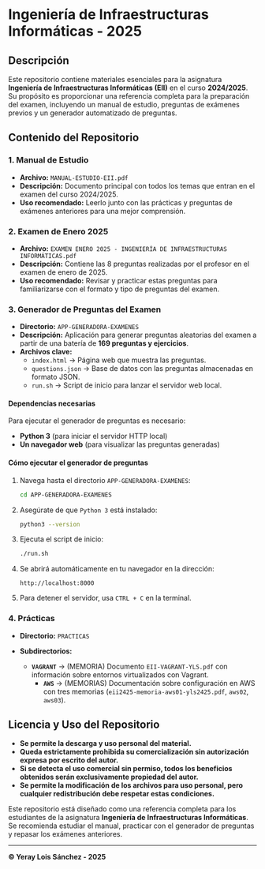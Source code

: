 # Ingeniería de Infraestructuras Informáticas - 2025

## Descripción
Este repositorio contiene materiales esenciales para la asignatura **Ingeniería de Infraestructuras Informáticas (EII)** en el curso **2024/2025**. Su propósito es proporcionar una referencia completa para la preparación del examen, incluyendo un manual de estudio, preguntas de exámenes previos y un generador automatizado de preguntas.

## Contenido del Repositorio

### 1. **Manual de Estudio**
- **Archivo:** `MANUAL-ESTUDIO-EII.pdf`
- **Descripción:** Documento principal con todos los temas que entran en el examen del curso 2024/2025.
- **Uso recomendado:** Leerlo junto con las prácticas y preguntas de exámenes anteriores para una mejor comprensión.

### 2. **Examen de Enero 2025**
- **Archivo:** `EXAMEN ENERO 2025 - INGENIERÍA DE INFRAESTRUCTURAS INFORMÁTICAS.pdf`
- **Descripción:** Contiene las 8 preguntas realizadas por el profesor en el examen de enero de 2025.
- **Uso recomendado:** Revisar y practicar estas preguntas para familiarizarse con el formato y tipo de preguntas del examen.

### 3. **Generador de Preguntas del Examen**
- **Directorio:** `APP-GENERADORA-EXAMENES`
- **Descripción:** Aplicación para generar preguntas aleatorias del examen a partir de una batería de **169 preguntas y ejercicios**.
- **Archivos clave:**
  - `index.html` → Página web que muestra las preguntas.
  - `questions.json` → Base de datos con las preguntas almacenadas en formato JSON.
  - `run.sh` → Script de inicio para lanzar el servidor web local.

#### **Dependencias necesarias**
Para ejecutar el generador de preguntas es necesario:
- **Python 3** (para iniciar el servidor HTTP local)
- **Un navegador web** (para visualizar las preguntas generadas)

#### **Cómo ejecutar el generador de preguntas**
1. Navega hasta el directorio `APP-GENERADORA-EXAMENES`:
   ```bash
   cd APP-GENERADORA-EXAMENES
   ```
2. Asegúrate de que `Python 3` está instalado:
   ```bash
   python3 --version
   ```
3. Ejecuta el script de inicio:
   ```bash
   ./run.sh
   ```
4. Se abrirá automáticamente en tu navegador en la dirección:
   ```
   http://localhost:8000
   ```
5. Para detener el servidor, usa `CTRL + C` en la terminal.

### 4. **Prácticas**
- **Directorio:** `PRACTICAS`
- **Subdirectorios:**

  - **`VAGRANT`** → (MEMORIA) Documento `EII-VAGRANT-YLS.pdf` con información sobre entornos virtualizados con Vagrant.
    - **`AWS`** → (MEMORIAS) Documentación sobre configuración en AWS con tres memorias (`eii2425-memoria-aws01-yls2425.pdf`, `aws02`, `aws03`).

## Licencia y Uso del Repositorio
- **Se permite la descarga y uso personal del material.**
- **Queda estrictamente prohibida su comercialización sin autorización expresa por escrito del autor.**
- **Si se detecta el uso comercial sin permiso, todos los beneficios obtenidos serán exclusivamente propiedad del autor.**
- **Se permite la modificación de los archivos para uso personal, pero cualquier redistribución debe respetar estas condiciones.**

Este repositorio está diseñado como una referencia completa para los estudiantes de la asignatura **Ingeniería de Infraestructuras Informáticas**. Se recomienda estudiar el manual, practicar con el generador de preguntas y repasar los exámenes anteriores.

---
**© Yeray Lois Sánchez - 2025**



